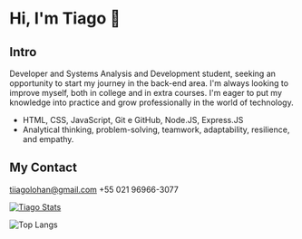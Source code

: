 # Hi, I'm Tiago 👋

## Intro

Developer and Systems Analysis and Development student, seeking an opportunity to start my journey in the back-end area. I'm always looking to improve myself, both in college and in extra courses. I'm eager to put my knowledge into practice and grow professionally in the world of technology.

- HTML, CSS, JavaScript, Git e GitHub, Node.JS, Express.JS
- Analytical thinking, problem-solving, teamwork, adaptability, resilience, and empathy.

## My Contact

tiiagolohan@gmail.com
+55 021 96966-3077

[![Tiago Stats](https://github-readme-stats.vercel.app/api?username=tiagoLohan)](https://github.com/anuraghazra/github-readme-stats)

![Top Langs](https://github-readme-stats.vercel.app/api/top-langs/?username=tiagoLohan&layout=compact)
